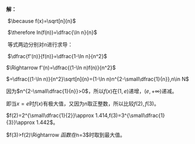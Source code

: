 **解：**

​		$\because f(x)=\sqrt[n]{n}$

​		$\therefore ln(f(n))=\dfrac{\ln n}{n}$

​		等式两边分别对$n$进行求导：

​	$\dfrac{f'(n)}{f(n)}=\dfrac{1-\ln n}{n^2}$

$\Rightarrow f'(n)=\dfrac{(1-\ln n)f(n)}{n^2}$

$=\dfrac{(1-\ln n)}{n^2}\sqrt[n]{n}=(1-\ln n)n^{2-\small\dfrac{1}{n}},n\in N$

因为$n^{2-\small\dfrac{1}{n}}>0$，所以$f(x)$在$(1,e)$递增，$(e,+\infty)$递减。

即当$x=e$时$f(x)$有极大值，又因为$n$取正整数，所以比较$f(2),f(3)$。

$f(2)=2^{\small\dfrac{1}{2}}\approx 1.414,f(3)=3^{\small\dfrac{1}{3}}\approx 1.442$。

$f(3)>f(2)\Rightarrow $函数在$n=3$时取到最大值。

